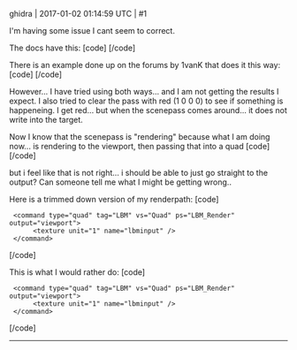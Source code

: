 ghidra | 2017-01-02 01:14:59 UTC | #1

I'm having some issue I cant seem to correct.

The docs have this:
[code]
<command type="scenepass" pass="PassName" sort="fronttoback|backtofront" marktostencil="true|false" vertexlights="true|false" metadata="base|alpha|gbuffer" depthstencil="DSName">
        <output index="0" name="RTName1" face="0|1|2|3|4|5" />
        <output index="1" name="RTName2" />
</command>
[/code]

There is an example done up on the forums by 1vanK that does it this way:
[code]
<command type="scenepass" pass="outline" output="outlineMask" sort="backtofront" />
[/code]

However... I have tried using both ways... and I am not getting the results I expect. I also tried to clear the pass with red (1 0 0 0) to see if something is happeneing. I get red... but when the scenepass comes around... it does not write into the target.

Now I know that the scenepass is "rendering" because what I am doing now... is rendering to the viewport, then passing that into a quad
[code]
<command type="scenepass" tag="LBM" pass="lbminjection" sort="backtofront" metadata="base" />
<command type="quad" tag="LBM" vs="Quad" ps="LBM_Injection" output="lbminput" >
	<texture unit="diffuse" name="viewport" />
</command>
[/code]

but i feel like that is not right... i should be able to just go straight to the output?
Can someone tell me what I might be getting wrong..

Here is a trimmed down version of my renderpath:
[code]
<renderpath>
     <rendertarget name="lbminput" tag="LBM" sizedivisor="1 1" format="rgba16f" />
     <command type="clear" color="0 0 0 0" output="lbminput" />
     <command type="scenepass" tag="LBM" pass="lbminjection" sort="backtofront" metadata="base" />
     <command type="quad" tag="LBM" vs="Quad" ps="LBM_Injection" output="lbminput" >
          <texture unit="diffuse" name="viewport" />
     </command>
<!--now add it all together -->
     <command type="quad" tag="LBM" vs="Quad" ps="LBM_Render" output="viewport">
          <texture unit="1" name="lbminput" />
     </command>
[/code]

This is what I would rather do:
[code]
<renderpath>
     <rendertarget name="lbminput" tag="LBM" sizedivisor="1 1" format="rgba16f" />
     <command type="clear" color="0 0 0 0" output="lbminput" />
     <command type="scenepass" tag="LBM" pass="lbminjection" sort="backtofront" metadata="base" output="lbminput" />
<!--now add it all together -->
     <command type="quad" tag="LBM" vs="Quad" ps="LBM_Render" output="viewport">
          <texture unit="1" name="lbminput" />
     </command>
[/code]

-------------------------

